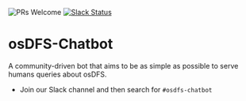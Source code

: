 ![PRs Welcome](https://img.shields.io/badge/PRs-welcome-brightgreen.svg)
[![Slack Status](https://img.shields.io/badge/slack-join_chat-white.svg?logo=slack&style=social)](https://join.slack.com/t/osdfs/shared_invite/zt-eecws9vb-zvmzBeSPgBZrE9RWVj43Sw)

# osDFS-Chatbot
A community-driven bot that aims to be as simple as possible to serve humans queries about osDFS.

- Join our Slack channel and then search for `#osdfs-chatbot`
